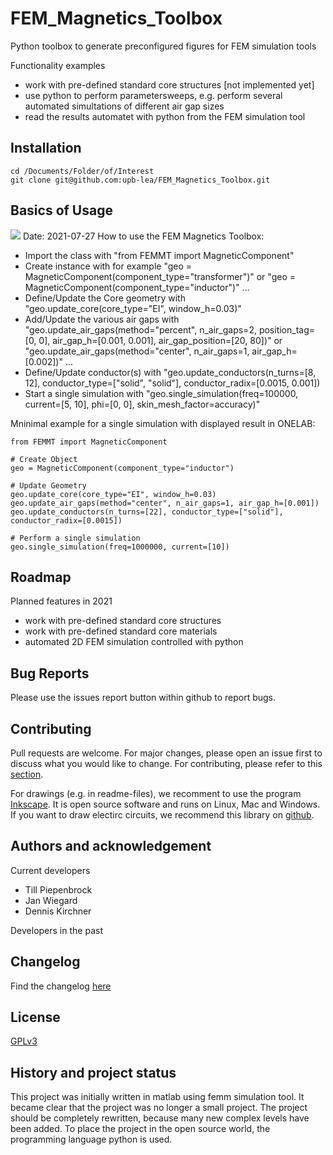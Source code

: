 # FEM_Magnetics_Toolbox
Python toolbox to generate preconfigured figures for FEM simulation tools

Functionality examples
 * work with pre-defined standard core structures [not implemented yet]
 * use python to perform parametersweeps, e.g. perform several automated simultations of different air gap sizes
 * read the results automatet with python from the FEM simulation tool



## Installation
```
cd /Documents/Folder/of/Interest   
git clone git@github.com:upb-lea/FEM_Magnetics_Toolbox.git
```


## Basics of Usage
![](https://github.com/upb-lea/FEM_Magnetics_Toolbox/blob/main/Documentation/Transformer_Screenshot.png?raw=true)
Date: 2021-07-27
How to use the FEM Magnetics Toolbox:
* Import the class with "from FEMMT import MagneticComponent"
* Create instance with for example "geo = MagneticComponent(component_type="transformer")"
				or "geo = MagneticComponent(component_type="inductor")"
				...
* Define/Update the Core geometry with "geo.update_core(core_type="EI", window_h=0.03)"
* Add/Update the various air gaps with "geo.update_air_gaps(method="percent", n_air_gaps=2, position_tag=[0, 0], air_gap_h=[0.001, 0.001], air_gap_position=[20, 80])"
				    or "geo.update_air_gaps(method="center", n_air_gaps=1, air_gap_h=[0.002])"
				    ...
* Define/Update conductor(s) with "geo.update_conductors(n_turns=[8, 12], conductor_type=["solid", "solid"], conductor_radix=[0.0015, 0.001])
* Start a single simulation with "geo.single_simulation(freq=100000, current=[5, 10], phi=[0, 0], skin_mesh_factor=accuracy)"

Mninimal example for a single simulation with displayed result in ONELAB:
```
from FEMMT import MagneticComponent

# Create Object
geo = MagneticComponent(component_type="inductor")

# Update Geometry
geo.update_core(core_type="EI", window_h=0.03)
geo.update_air_gaps(method="center", n_air_gaps=1, air_gap_h=[0.001])
geo.update_conductors(n_turns=[22], conductor_type=["solid"], conductor_radix=[0.0015])

# Perform a single simulation
geo.single_simulation(freq=1000000, current=[10])
```

## Roadmap
Planned features in 2021
* work with pre-defined standard core structures
* work with pre-defined standard core materials
* automated 2D FEM simulation controlled with python

## Bug Reports
Please use the issues report button within github to report bugs.

## Contributing
Pull requests are welcome. For major changes, please open an issue first to discuss what you would like to change.
For contributing, please refer to this [section](Contributing.md).

For drawings (e.g. in readme-files), we recomment to use the program [Inkscape](https://inkscape.org/). It is open source software and runs on Linux, Mac and Windows. If you want to draw electirc circuits, we recommend this library on [github](https://github.com/upb-lea/Inkscape_electric_Symbols).

## Authors and acknowledgement
Current developers
 * Till Piepenbrock
 * Jan Wiegard
 * Dennis Kirchner

Developers in the past


## Changelog
Find the changelog [here](CHANGELOG.md)

## License
[GPLv3](https://choosealicense.com/licenses/gpl-3.0/)

## History and project status
This project was initially written in matlab using femm simulation tool. It became clear that the project was no longer a small project. The project should be completely rewritten, because many new complex levels have been added. To place the project in the open source world, the programming language python is used.      
